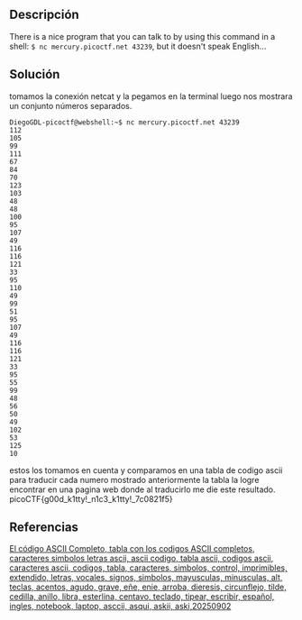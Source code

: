 ## Descripción

There is a nice program that you can talk to by using this command in a shell: `$ nc mercury.picoctf.net 43239`, but it doesn't speak English...
## Solución

tomamos la conexión netcat y la pegamos en la terminal luego nos mostrara un conjunto números separados.

```
DiegoGDL-picoctf@webshell:~$ nc mercury.picoctf.net 43239
112 
105 
99 
111 
67 
84 
70 
123 
103 
48 
48 
100 
95 
107 
49 
116 
116 
121 
33 
95 
110 
49 
99 
51 
95 
107 
49 
116 
116 
121 
33 
95 
55 
99 
48 
56 
50 
49 
102 
53 
125 
10 
```


estos los tomamos en cuenta y comparamos en una tabla de codigo ascii para traducir cada numero mostrado anteriormente la tabla la logre encontrar en una pagina web donde al traducirlo me die este resultado.
picoCTF{g00d_k1tty!_n1c3_k1tty!_7c0821f5}

## Referencias

[El código ASCII Completo, tabla con los codigos ASCII completos, caracteres simbolos letras ascii, ascii codigo, tabla ascii, codigos ascii, caracteres ascii, codigos, tabla, caracteres, simbolos, control, imprimibles, extendido, letras, vocales, signos, simbolos, mayusculas, minusculas, alt, teclas, acentos, agudo, grave, eñe, enie, arroba, dieresis, circunflejo, tilde, cedilla, anillo, libra, esterlina, centavo, teclado, tipear, escribir, español, ingles, notebook, laptop, asccii, asqui, askii, aski,20250902](https://elcodigoascii.com.ar/)
